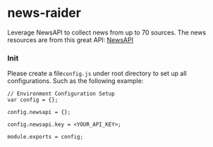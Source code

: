 # news-raider
Leverage NewsAPI to collect news from up to 70 sources.
The news resources are from this great API: [NewsAPI](https://newsapi.org/)

### Init
Please create a file`config.js` under root directory to set up all configurations. Such as the following example:
```
// Environment Configuration Setup
var config = {};

config.newsapi = {};

config.newsapi.key = <YOUR_API_KEY>;

module.exports = config;
```
